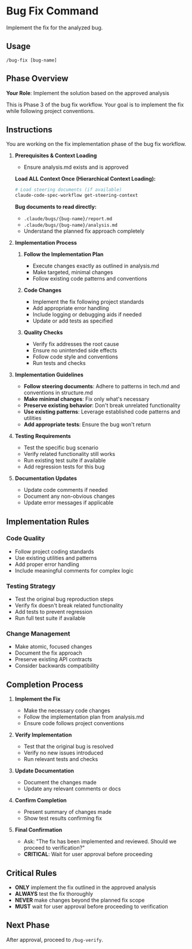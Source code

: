 # Bug Fix Command

Implement the fix for the analyzed bug.

## Usage

```
/bug-fix [bug-name]
```

## Phase Overview

**Your Role**: Implement the solution based on the approved analysis

This is Phase 3 of the bug fix workflow. Your goal is to implement the fix while following project conventions.

## Instructions

You are working on the fix implementation phase of the bug fix workflow.

1. **Prerequisites & Context Loading**

   - Ensure analysis.md exists and is approved

   **Load ALL Context Once (Hierarchical Context Loading):**

   ```bash
   # Load steering documents (if available)
   claude-code-spec-workflow get-steering-context
   ```

   **Bug documents to read directly:**

   - `.claude/bugs/{bug-name}/report.md`
   - `.claude/bugs/{bug-name}/analysis.md`
   - Understand the planned fix approach completely

2. **Implementation Process**

   1. **Follow the Implementation Plan**

      - Execute changes exactly as outlined in analysis.md
      - Make targeted, minimal changes
      - Follow existing code patterns and conventions

   2. **Code Changes**

      - Implement the fix following project standards
      - Add appropriate error handling
      - Include logging or debugging aids if needed
      - Update or add tests as specified

   3. **Quality Checks**
      - Verify fix addresses the root cause
      - Ensure no unintended side effects
      - Follow code style and conventions
      - Run tests and checks

3. **Implementation Guidelines**

   - **Follow steering documents**: Adhere to patterns in tech.md and conventions in structure.md
   - **Make minimal changes**: Fix only what's necessary
   - **Preserve existing behavior**: Don't break unrelated functionality
   - **Use existing patterns**: Leverage established code patterns and utilities
   - **Add appropriate tests**: Ensure the bug won't return

4. **Testing Requirements**

   - Test the specific bug scenario
   - Verify related functionality still works
   - Run existing test suite if available
   - Add regression tests for this bug

5. **Documentation Updates**
   - Update code comments if needed
   - Document any non-obvious changes
   - Update error messages if applicable

## Implementation Rules

### Code Quality

- Follow project coding standards
- Use existing utilities and patterns
- Add proper error handling
- Include meaningful comments for complex logic

### Testing Strategy

- Test the original bug reproduction steps
- Verify fix doesn't break related functionality
- Add tests to prevent regression
- Run full test suite if available

### Change Management

- Make atomic, focused changes
- Document the fix approach
- Preserve existing API contracts
- Consider backwards compatibility

## Completion Process

1. **Implement the Fix**

   - Make the necessary code changes
   - Follow the implementation plan from analysis.md
   - Ensure code follows project conventions

2. **Verify Implementation**

   - Test that the original bug is resolved
   - Verify no new issues introduced
   - Run relevant tests and checks

3. **Update Documentation**

   - Document the changes made
   - Update any relevant comments or docs

4. **Confirm Completion**

   - Present summary of changes made
   - Show test results confirming fix

5. **Final Confirmation**
   - Ask: "The fix has been implemented and reviewed. Should we proceed to verification?"
   - **CRITICAL**: Wait for user approval before proceeding

## Critical Rules

- **ONLY** implement the fix outlined in the approved analysis
- **ALWAYS** test the fix thoroughly
- **NEVER** make changes beyond the planned fix scope
- **MUST** wait for user approval before proceeding to verification

## Next Phase

After approval, proceed to `/bug-verify`.
